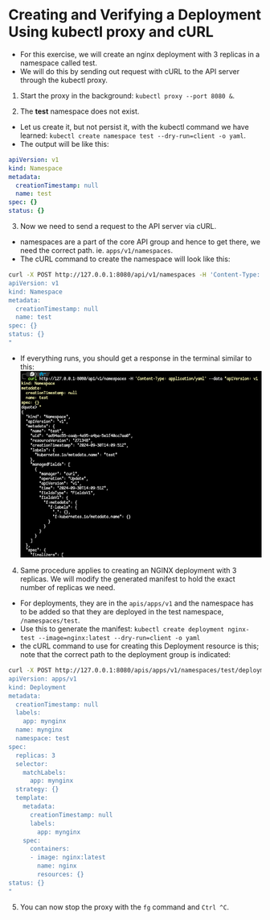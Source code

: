 # Creating and Verifying a Deployment Using kubectl proxy and cURL
- For this exercise, we will create an nginx deployment with 3 replicas in a namespace called test. 
- We will do this by sending out request with cURL to the API server through the kubectl proxy.

1. Start the proxy in the background: `kubectl proxy --port 8080 &`.

2. The **test** namespace does not exist.
  - Let us create it, but not persist it, with the kubectl command we have learned: `kubectl create namespace test --dry-run=client -o yaml`.
  - The output will be like this:
  ```yaml
  apiVersion: v1
  kind: Namespace
  metadata:
    creationTimestamp: null
    name: test
  spec: {}
  status: {}
  ```

3. Now we need to send a request to the API server via cURL.
  - namespaces are a part of the core API group and hence to get there, we need the correct path. ie. `apps/v1/namespaces`.
  - The cURL command to create the namespace will look like this:
  ```bash
  curl -X POST http://127.0.0.1:8080/api/v1/namespaces -H 'Content-Type: application/yaml' --data "
  apiVersion: v1
  kind: Namespace
  metadata:
    creationTimestamp: null
    name: test
  spec: {}
  status: {}
  "
  ```
  - If everything runs, you should get a response in the terminal similar to this:
  ![image](./files/proxy-6.png)

4. Same procedure applies to creating an NGINX deployment with 3 replicas. We will modify the generated manifest to hold the exact number of replicas we need.
  - For deployments, they are in the `apis/apps/v1` and the namespace has to be added so that they are deployed in the test namespace, `/namespaces/test`.
  - Use this to generate the manifest: `kubectl create deployment nginx-test --image=nginx:latest --dry-run=client -o yaml`
  - the cURL command to use for creating this Deployment resource is this; note that the correct path to the deployment group is indicated:
  ```bash
  curl -X POST http://127.0.0.1:8080/apis/apps/v1/namespaces/test/deployments -H 'Content-Type: application/yaml' --data "
  apiVersion: apps/v1
  kind: Deployment
  metadata:
    creationTimestamp: null
    labels:
      app: mynginx
    name: mynginx
    namespace: test
  spec:
    replicas: 3
    selector:
      matchLabels:
        app: mynginx
    strategy: {}
    template:
      metadata:
        creationTimestamp: null
        labels:
          app: mynginx
      spec:
        containers:
        - image: nginx:latest
          name: nginx
          resources: {}
  status: {}
  "
  ```

5. You can now stop the proxy with the `fg` command and `Ctrl ^C`.